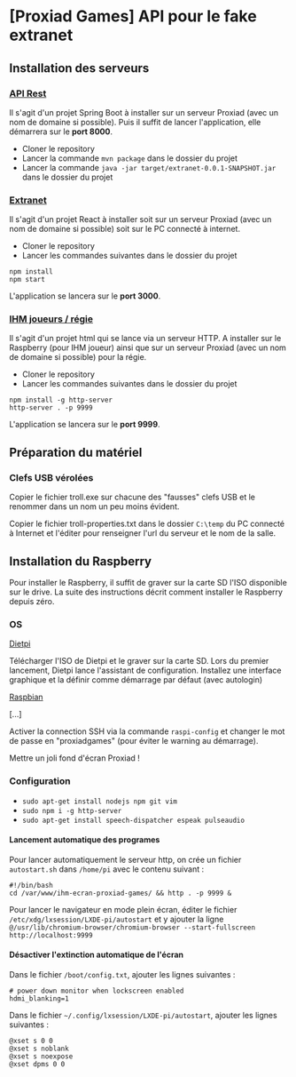 # [Proxiad Games] API pour le fake extranet

## Installation des serveurs

### [API Rest](https://github.com/Casou/extranet-proxiad-games-api) 
Il s'agit d'un projet Spring Boot à installer sur un serveur Proxiad (avec un nom de domaine si possible).
Puis il suffit de lancer l'application, elle démarrera sur le **port 8000**.
* Cloner le repository
* Lancer la commande `mvn package` dans le dossier du projet
* Lancer la commande `java -jar target/extranet-0.0.1-SNAPSHOT.jar` dans le dossier du projet

### [Extranet](https://github.com/Casou/extranet-proxiad-games)
Il s'agit d'un projet React à installer soit sur un serveur Proxiad (avec un nom de domaine si possible)
soit sur le PC connecté à internet.
 
* Cloner le repository
* Lancer les commandes suivantes dans le dossier du projet 
```
npm install
npm start
``` 
L'application se lancera sur le **port 3000**.

### [IHM joueurs / régie](https://github.com/Casou/ihm-ecran-proxiad-games)
Il s'agit d'un projet html qui se lance via un serveur HTTP. 
A installer sur le Raspberry (pour IHM joueur) ainsi que sur un serveur Proxiad (avec un nom de domaine si possible) pour la régie.

* Cloner le repository
* Lancer les commandes suivantes dans le dossier du projet 
```
npm install -g http-server
http-server . -p 9999
```
L'application se lancera sur le **port 9999**.

## Préparation du matériel

### Clefs USB vérolées
Copier le fichier troll.exe sur chacune des "fausses" clefs USB et le renommer dans un nom un peu moins évident.

Copier le fichier troll-properties.txt dans le dossier `C:\temp` du PC connecté à Internet et l'éditer pour renseigner l'url du serveur et le nom de la salle.

## Installation du Raspberry

Pour installer le Raspberry, il suffit de graver sur la carte SD l'ISO disponible sur le drive. La suite des instructions décrit comment installer le Raspberry depuis zéro.

### OS

[Dietpi](https://dietpi.com/)

Télécharger l'ISO de Dietpi et le graver sur la carte SD.
Lors du premier lancement, Dietpi lance l'assistant de configuration. 
Installez une interface graphique et la définir comme démarrage par défaut (avec autologin)

[Raspbian](https://www.raspberrypi.org/downloads/)

[...]

Activer la connection SSH via la commande `raspi-config` et changer le mot de passe en "proxiadgames" (pour éviter le warning au démarrage).

Mettre un joli fond d'écran Proxiad !

### Configuration

* `sudo apt-get install nodejs npm git vim`
* `sudo npm i -g http-server`
* `sudo apt-get install speech-dispatcher espeak pulseaudio`

#### Lancement automatique des programes
Pour lancer automatiquement le serveur http, on crée un fichier `autostart.sh` dans `/home/pi` avec le contenu suivant : 

```
#!/bin/bash
cd /var/www/ihm-ecran-proxiad-games/ && http . -p 9999 &
```

Pour lancer le navigateur en mode plein écran, éditer le fichier `/etc/xdg/lxsession/LXDE-pi/autostart` et y ajouter la ligne
`@/usr/lib/chromium-browser/chromium-browser --start-fullscreen http://localhost:9999`

#### Désactiver l'extinction automatique de l'écran
Dans le fichier `/boot/config.txt`, ajouter les lignes suivantes : 
```
# power down monitor when lockscreen enabled
hdmi_blanking=1
```

Dans le fichier `~/.config/lxsession/LXDE-pi/autostart`, ajouter les lignes suivantes :
```
@xset s 0 0
@xset s noblank
@xset s noexpose
@xset dpms 0 0
```
